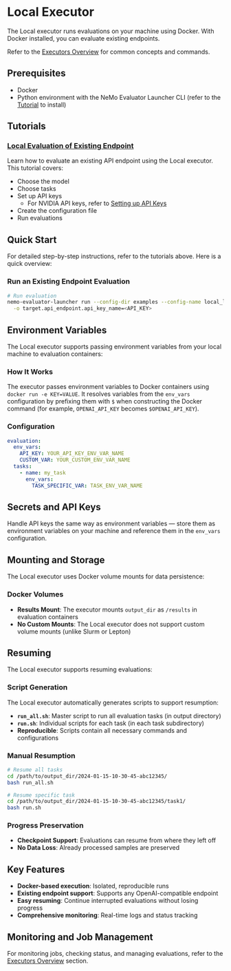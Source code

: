 # Local Executor

The Local executor runs evaluations on your machine using Docker. With Docker installed, you can evaluate existing endpoints.

Refer to the [Executors Overview](overview.md) for common concepts and commands.

## Prerequisites

- Docker
- Python environment with the NeMo Evaluator Launcher CLI (refer to the [Tutorial](../tutorial.md) to install)


## Tutorials

### [Local Evaluation of Existing Endpoint](../tutorials/local-evaluation-of-existing-endpoint.md)
Learn how to evaluate an existing API endpoint using the Local executor. This tutorial covers:
- Choose the model
- Choose tasks
- Set up API keys
  - For NVIDIA API keys, refer to [Setting up API Keys](https://docs.omniverse.nvidia.com/guide-sdg/latest/setup.html#preview-and-set-up-an-api-key)
- Create the configuration file
- Run evaluations


## Quick Start

For detailed step-by-step instructions, refer to the tutorials above. Here is a quick overview:

### Run an Existing Endpoint Evaluation

```bash
# Run evaluation
nemo-evaluator-launcher run --config-dir examples --config-name local_llama_3_1_8b_instruct \
  -o target.api_endpoint.api_key_name=<API_KEY>
```

## Environment Variables

The Local executor supports passing environment variables from your local machine to evaluation containers:

### How It Works

The executor passes environment variables to Docker containers using `docker run -e KEY=VALUE`. It resolves variables from the `env_vars` configuration by prefixing them with `$` when constructing the Docker command (for example, `OPENAI_API_KEY` becomes `$OPENAI_API_KEY`).

### Configuration

```yaml
evaluation:
  env_vars:
    API_KEY: YOUR_API_KEY_ENV_VAR_NAME
    CUSTOM_VAR: YOUR_CUSTOM_ENV_VAR_NAME
  tasks:
    - name: my_task
      env_vars:
        TASK_SPECIFIC_VAR: TASK_ENV_VAR_NAME
```

## Secrets and API Keys

Handle API keys the same way as environment variables — store them as environment variables on your machine and reference them in the `env_vars` configuration.


## Mounting and Storage

The Local executor uses Docker volume mounts for data persistence:

### Docker Volumes

- **Results Mount**: The executor mounts `output_dir` as `/results` in evaluation containers
- **No Custom Mounts**: The Local executor does not support custom volume mounts (unlike Slurm or Lepton)


## Resuming

The Local executor supports resuming evaluations:

### Script Generation

The Local executor automatically generates scripts to support resumption:
- **`run_all.sh`**: Master script to run all evaluation tasks (in output directory)
- **`run.sh`**: Individual scripts for each task (in each task subdirectory)
- **Reproducible**: Scripts contain all necessary commands and configurations

### Manual Resumption

```bash
# Resume all tasks
cd /path/to/output_dir/2024-01-15-10-30-45-abc12345/
bash run_all.sh

# Resume specific task
cd /path/to/output_dir/2024-01-15-10-30-45-abc12345/task1/
bash run.sh
```

### Progress Preservation
- **Checkpoint Support**: Evaluations can resume from where they left off
- **No Data Loss**: Already processed samples are preserved

## Key Features

- **Docker-based execution**: Isolated, reproducible runs
- **Existing endpoint support**: Supports any OpenAI-compatible endpoint
- **Easy resuming**: Continue interrupted evaluations without losing progress
- **Comprehensive monitoring**: Real-time logs and status tracking

## Monitoring and Job Management

For monitoring jobs, checking status, and managing evaluations, refer to the [Executors Overview](overview.md#job-management) section.
